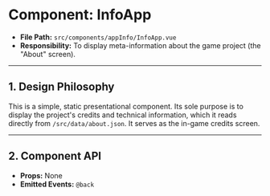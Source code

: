 # Component: InfoApp

- **File Path:** `src/components/appInfo/InfoApp.vue`
- **Responsibility:** To display meta-information about the game project (the "About" screen).

---

## 1. Design Philosophy

This is a simple, static presentational component. Its sole purpose is to display the project's credits and technical information, which it reads directly from `/src/data/about.json`. It serves as the in-game credits screen.

---

## 2. Component API

- **Props:** None
- **Emitted Events:** `@back`
